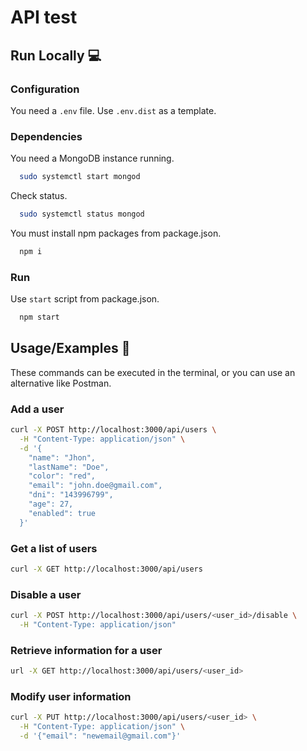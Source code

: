 # API test

## Run Locally 💻

### Configuration

You need a `.env` file. Use `.env.dist` as a template.

### Dependencies

You need a MongoDB instance running.

```bash
  sudo systemctl start mongod
```

Check status.

```bash
  sudo systemctl status mongod
```

You must install npm packages from package.json.

```bash
  npm i
```

### Run

Use `start` script from package.json.

```bash
  npm start
```

## Usage/Examples 📔

These commands can be executed in the terminal, or you can use an alternative like Postman.

### Add a user

```bash
curl -X POST http://localhost:3000/api/users \
  -H "Content-Type: application/json" \
  -d '{
    "name": "Jhon",
    "lastName": "Doe",
    "color": "red",
    "email": "john.doe@gmail.com",
    "dni": "143996799",
    "age": 27,
    "enabled": true
  }'
```

### Get a list of users

```bash
curl -X GET http://localhost:3000/api/users
```

### Disable a user

```bash
curl -X POST http://localhost:3000/api/users/<user_id>/disable \
  -H "Content-Type: application/json"
```

### Retrieve information for a user

```bash
url -X GET http://localhost:3000/api/users/<user_id>
```

### Modify user information

```bash
curl -X PUT http://localhost:3000/api/users/<user_id> \
  -H "Content-Type: application/json" \
  -d '{"email": "newemail@gmail.com"}'
```
